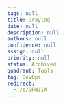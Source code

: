 ```yaml
---
tags: null
title: Graylog
date: null
description: null
authors: null
confidence: null
assign: null
priority: null
status: Archived
quadrant: Tools
tag: DevOps
redirect:
  - /s/9RW3IA
---
```

